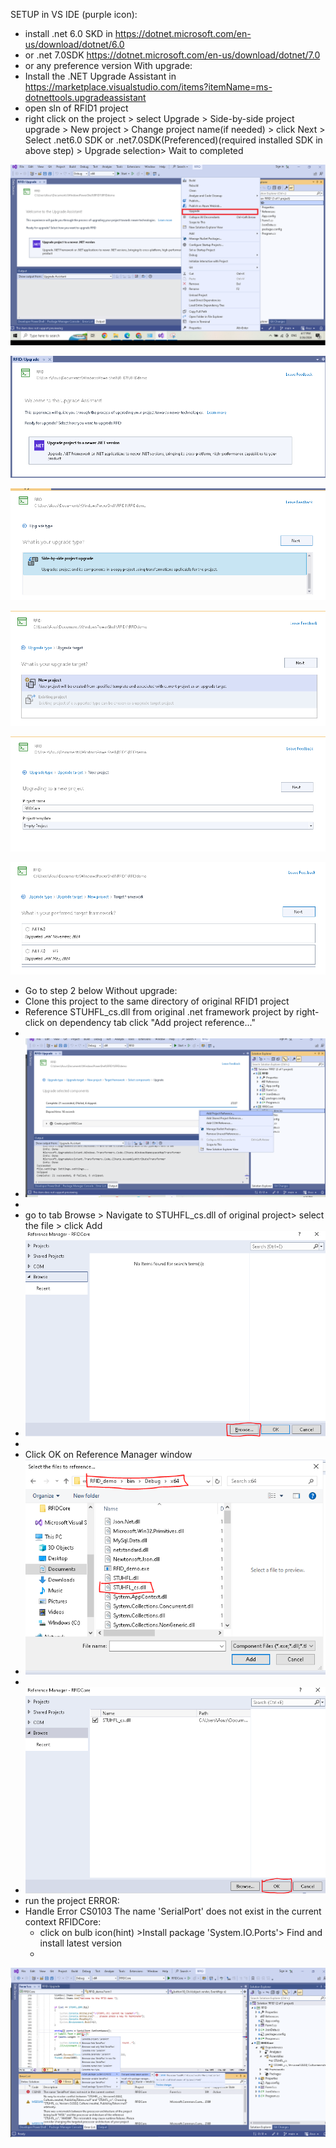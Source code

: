 SETUP in VS IDE (purple icon):
  - install .net 6.0 SKD in https://dotnet.microsoft.com/en-us/download/dotnet/6.0
  - or .net 7.0SDK https://dotnet.microsoft.com/en-us/download/dotnet/7.0
  - or any preference version
  With upgrade:
  - Install the .NET Upgrade Assistant in https://marketplace.visualstudio.com/items?itemName=ms-dotnettools.upgradeassistant
  - open sln of RFID1 project
  - right click on the project > select Upgrade > Side-by-side project upgrade > New project > Change project name(if needed) > click Next > Select .net6.0 SDK or .net7.0SDK(Preferenced)(required installed SDK in above step) > Upgrade selection> Wait to completed

  ![alt text](https://github.com/docuong0912/RFID_Core/blob/main/images/upgrade.png?raw=true)

  ![alt text](https://github.com/docuong0912/RFID_Core/blob/main/images/upgrade1.png?raw=true)

  ![alt text](https://github.com/docuong0912/RFID_Core/blob/main/images/upgrade2.png?raw=true)

  ![alt text](https://github.com/docuong0912/RFID_Core/blob/main/images/upgrade3.png?raw=true)

  ![alt text](https://github.com/docuong0912/RFID_Core/blob/main/images/upgrade4.png?raw=true)

  ![alt text](https://github.com/docuong0912/RFID_Core/blob/main/images/upgrade5.png?raw=true)
  - Go to step 2 below
  Without upgrade:
  - Clone this project to the same directory of original RFID1 project
  - Reference STUHFL_cs.dll from original .net framework project by right-click on dependency tab  click "Add project reference..."
  - 
  - ![alt text](https://github.com/docuong0912/RFID_Core/blob/main/images/step2.png?raw=true)
  - 
  - go to tab Browse > Navigate to STUHFL_cs.dll of original project> select the file > click Add
  - ![alt text](https://github.com/docuong0912/RFID_Core/blob/main/images/step3.png?raw=true)
  - 
  - Click OK on Reference Manager window
  - ![alt text](https://github.com/docuong0912/RFID_Core/blob/main/images/step4.png?raw=true)
  - 
  - ![alt text](https://github.com/docuong0912/RFID_Core/blob/main/images/step5.png?raw=true)
  - run the project
ERROR:
- Handle Error	CS0103	The name 'SerialPort' does not exist in the current context	RFIDCore:
    - click on bulb icon(hint) >Install package 'System.IO.Ports'> Find and install latest version
    - 
![alt text](https://github.com/docuong0912/RFID_Core/blob/main/images/error.png?raw=true)
